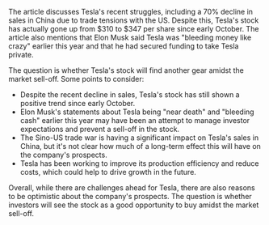 The article discusses Tesla's recent struggles, including a 70% decline in sales in China due to trade tensions with the US. Despite this, Tesla's stock has actually gone up from $310 to $347 per share since early October. The article also mentions that Elon Musk said Tesla was "bleeding money like crazy" earlier this year and that he had secured funding to take Tesla private.

The question is whether Tesla's stock will find another gear amidst the market sell-off. Some points to consider:

* Despite the recent decline in sales, Tesla's stock has still shown a positive trend since early October.
* Elon Musk's statements about Tesla being "near death" and "bleeding cash" earlier this year may have been an attempt to manage investor expectations and prevent a sell-off in the stock.
* The Sino-US trade war is having a significant impact on Tesla's sales in China, but it's not clear how much of a long-term effect this will have on the company's prospects.
* Tesla has been working to improve its production efficiency and reduce costs, which could help to drive growth in the future.

Overall, while there are challenges ahead for Tesla, there are also reasons to be optimistic about the company's prospects. The question is whether investors will see the stock as a good opportunity to buy amidst the market sell-off.
